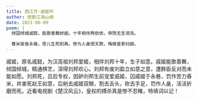 ```yaml
---
title: 西江月·戚姬吟
author: 放歌江海山阙
date: 2021-06-09
poem: |
  倾国倾城戚懿，能歌善舞娇姬。十年相伴两依依，帝殒无言泪洗。

  春米辰昏永巷，思儿生死别离。惨为人彘恨天欺，悔做皇家妇媳。
---
```


戚姬，原名戚懿，为汉高祖刘邦爱姬，相伴刘邦十年，生子如意。戚姬能歌善舞，倾国倾城，精通棋艺，深得刘邦欢心。刘邦有废刘盈立如意之意，遭群臣反对而未能如愿。刘邦死，吕后专权，因妒刘邦生前宠爱戚姬，囚戚姬于永巷，罚作苦力舂米，并害死赵王如意，后剜去戚姬双眼，割去舌头，砍去手足，罚作人彘，活活折磨而死。近看电视剧《楚汉风云》，皇权的搏杀真是惨不忍睹，特填词以记！
